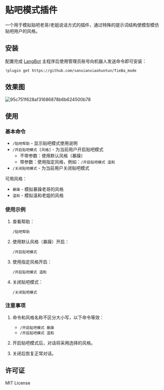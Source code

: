 # 贴吧模式插件

一个用于模拟贴吧老哥/老姐说话方式的插件，通过特殊的提示词结构使模型模仿贴吧用户的风格。

## 安装

配置完成 [LangBot](https://github.com/RockChinQ/LangBot) 主程序后使用管理员账号向机器人发送命令即可安装：

```
!plugin get https://github.com/sanxianxiaohuntun/TieBa_mode
```
## 效果图
![95c751f628af31686878b6b624500b78](https://github.com/user-attachments/assets/1e8702d0-7b28-4e50-bc64-8de266a9e249)
## 使用

### 基本命令

- `/贴吧帮助` - 显示贴吧模式使用说明
- `/开启贴吧模式 [风格]` - 为当前用户开启贴吧模式
  - 不带参数：使用默认风格（暴躁）
  - 带参数：使用指定风格，例如：`/开启贴吧模式 温和`
- `/关闭贴吧模式` - 为当前用户关闭贴吧模式

可用风格：
- `暴躁` - 模拟暴躁老哥的风格
- `温和` - 模拟温和老姐的风格

### 使用示例

1. 查看帮助：
   ```
   /贴吧帮助
   ```

2. 使用默认风格（暴躁）开启：
   ```
   /开启贴吧模式
   ```

3. 使用指定风格开启：
   ```
   /开启贴吧模式 温和
   ```

4. 关闭贴吧模式：
   ```
   /关闭贴吧模式
   ```

### 注意事项

1. 命令和风格名称不区分大小写，以下命令等效：
   - `/开启贴吧模式 暴躁`
   - `/开启贴吧模式 温和`

2.  开启贴吧模式后，对话将采用选择的风格。
3.  关闭后恢复正常对话。


## 许可证

MIT License
